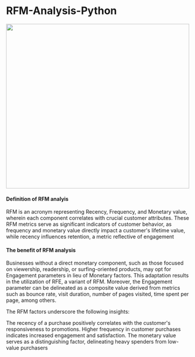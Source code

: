# RFM-Analysis-Python
<img src=">https://raw.githubusercontent.com/phonixt12/RFM-Analysis-Python/main/images/Incontent_image.png" align="center" width="500" height="450" >


#### Definition of RFM analyis
RFM is an acronym representing Recency, Frequency, and Monetary value, wherein each component correlates with crucial customer attributes. These RFM metrics serve as significant indicators of customer behavior, as frequency and monetary value directly impact a customer's lifetime value, while recency influences retention, a metric reflective of engagement

#### The benefit of RFM analysis
Businesses without a direct monetary component, such as those focused on viewership, readership, or surfing-oriented products, may opt for Engagement parameters in lieu of Monetary factors. This adaptation results in the utilization of RFE, a variant of RFM. Moreover, the Engagement parameter can be delineated as a composite value derived from metrics such as bounce rate, visit duration, number of pages visited, time spent per page, among others.

The RFM factors underscore the following insights:

The recency of a purchase positively correlates with the customer's responsiveness to promotions.
Higher frequency in customer purchases indicates increased engagement and satisfaction.
The monetary value serves as a distinguishing factor, delineating heavy spenders from low-value purchasers
